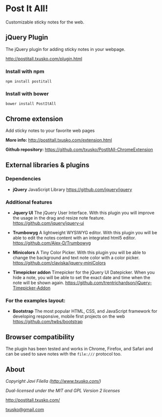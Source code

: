 # Post It All!
Customizable sticky notes for the web.

## jQuery Plugin

The jQuery plugin for adding sticky notes in your webpage.

http://postitall.txusko.com/plugin.html

### Install with npm
```shell
npm install postitall
```

### Install with bower
```shell
bower install PostItAll
```

## Chrome extension

Add sticky notes to your favorite web pages

**More info:** http://postitall.txusko.com/extension.html

**Github repository:** https://github.com/txusko/PostItAll-ChromeExtension

## External libraries & plugins

### Dependencies
* **jQuery** JavaScript Library
https://github.com/jquery/jquery

### Additional features
* **Jquery UI** The jQuery User Interface. With this plugin you will improve the usage in the drag and resize note feature.
https://github.com/jquery/jquery-ui

* **Trumbowyg** A lightweight WYSIWYG editor. With this plugin you will be able to edit the notes content with an integrated html5 editor.
https://github.com/Alex-D/Trumbowyg

* **Minicolors** A Tiny Color Picker. With this plugin you will be able to change the background and text note color with a color picker.
https://github.com/claviska/jquery-miniColors

* **Timepicker addon** Timepicker for the jQuery UI Datepicker. When you hide a note, you will be able to set the exact date and time when the note will be shown again.
https://github.com/trentrichardson/jQuery-Timepicker-Addon

### For the examples layout:
* **Bootstrap** The most popular HTML, CSS, and JavaScript framework for developing responsive, mobile first projects on the web
https://github.com/twbs/bootstrap

## Browser compatibility

The plugin has been tested and works in Chrome, Firefox, and Safari and can be used to save notes with the ```file:///``` protocol too.

## About

_Copyright Javi Filella (http://www.txusko.com/)_

_Dual-licensed under the MIT and GPL Version 2 licenses_

http://postitall.txusko.com/

txusko@gmail.com

